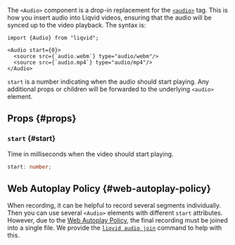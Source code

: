 The `<Audio>` component is a drop-in replacement for the [`<audio>`](https://developer.mozilla.org/en-US/docs/Web/HTML/Element/audio) tag. This is how you insert audio into Liqvid videos, ensuring that the audio will be synced up to the video playback. The syntax is:

```tsx
import {Audio} from "liqvid";

<Audio start={0}>
  <source src={`audio.webm`} type="audio/webm"/>
  <source src={`audio.mp4`} type="audio/mp4"/>
</Audio>
```

`start` is a number indicating when the audio should start playing. Any additional props or children will be forwarded to the underlying `<audio>` element.

## Props {#props}

### `start` {#start}

Time in milliseconds when the video should start playing.

```ts
start: number;
```

## Web Autoplay Policy {#web-autoplay-policy}

When recording, it can be helpful to record several segments individually. Then you can use several `<Audio>` elements with different `start` attributes. However, due to the <a href="https://developer.mozilla.org/en-US/docs/Web/Media/Autoplay_guide#The_play()_method">Web Autoplay Policy</a>, the final recording must be joined into a single file. We provide the [`liqvid audio join`](../cli/audio#join) command to help with this.
